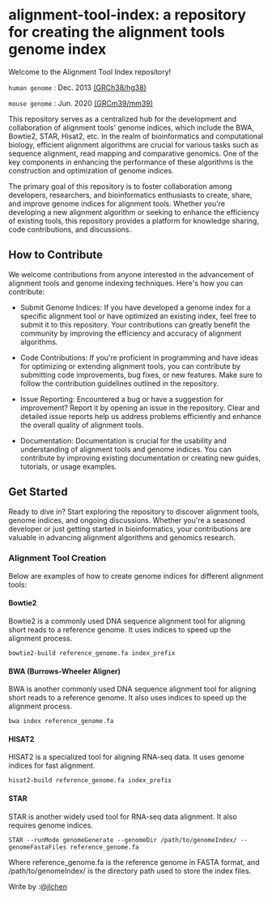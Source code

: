 # alignment-tool-index: a repository for creating the alignment tools genome index

Welcome to the Alignment Tool Index repository!

`human genome` : Dec. 2013 [(GRCh38/hg38)](https://hgdownload.soe.ucsc.edu/goldenPath/hg38/bigZips/hg38.fa.gz)

`mouse genome` : Jun. 2020 [(GRCm39/mm39)](https://hgdownload.soe.ucsc.edu/goldenPath/mm39/bigZips/mm39.fa.gz)

This repository serves as a centralized hub for the development and collaboration of alignment tools' genome indices, which include the BWA, Bowtie2, STAR, Hisat2, etc. In the realm of bioinformatics and computational biology, efficient alignment algorithms are crucial for various tasks such as sequence alignment, read mapping and comparative genomics. One of the key components in enhancing the performance of these algorithms is the construction and optimization of genome indices.

The primary goal of this repository is to foster collaboration among developers, researchers, and bioinformatics enthusiasts to create, share, and improve genome indices for alignment tools. Whether you're developing a new alignment algorithm or seeking to enhance the efficiency of existing tools, this repository provides a platform for knowledge sharing, code contributions, and discussions.



## How to Contribute
We welcome contributions from anyone interested in the advancement of alignment tools and genome indexing techniques. Here's how you can contribute:

- Submit Genome Indices: If you have developed a genome index for a specific alignment tool or have optimized an existing index, feel free to submit it to this repository. Your contributions can greatly benefit the community by improving the efficiency and accuracy of alignment algorithms.

- Code Contributions: If you're proficient in programming and have ideas for optimizing or extending alignment tools, you can contribute by submitting code improvements, bug fixes, or new features. Make sure to follow the contribution guidelines outlined in the repository.

- Issue Reporting: Encountered a bug or have a suggestion for improvement? Report it by opening an issue in the repository. Clear and detailed issue reports help us address problems efficiently and enhance the overall quality of alignment tools.

- Documentation: Documentation is crucial for the usability and understanding of alignment tools and genome indices. You can contribute by improving existing documentation or creating new guides, tutorials, or usage examples.

## Get Started
Ready to dive in? Start exploring the repository to discover alignment tools, genome indices, and ongoing discussions. Whether you're a seasoned developer or just getting started in bioinformatics, your contributions are valuable in advancing alignment algorithms and genomics research.


### Alignment Tool Creation

Below are examples of how to create genome indices for different alignment tools:

#### Bowtie2

Bowtie2 is a commonly used DNA sequence alignment tool for aligning short reads to a reference genome. It uses indices to speed up the alignment process.

~~~
bowtie2-build reference_genome.fa index_prefix
~~~

#### BWA (Burrows-Wheeler Aligner)

BWA is another commonly used DNA sequence alignment tool for aligning short reads to a reference genome. It also uses indices to speed up the alignment process.

~~~
bwa index reference_genome.fa
~~~


#### HISAT2

HISAT2 is a specialized tool for aligning RNA-seq data. It uses genome indices for fast alignment.
~~~
hisat2-build reference_genome.fa index_prefix

~~~

#### STAR
STAR is another widely used tool for RNA-seq data alignment. It also requires genome indices.

~~~
STAR --runMode genomeGenerate --genomeDir /path/to/genomeIndex/ --genomeFastaFiles reference_genome.fa
~~~

Where reference_genome.fa is the reference genome in FASTA format, and /path/to/genomeIndex/ is the directory path used to store the index files.


Write by :@[jlchen](https://github.com/jlchen5)

